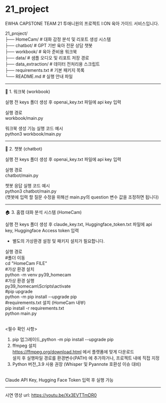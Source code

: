 # 21_project

EWHA CAPSTONE TEAM 21 투애니원의 프로젝트 I:ON 육아 가이드 서비스입니다.<br>

21_project/ <br>
├── HomeCam/ # 대화 감정 분석 및 리포트 생성 시스템 <br>
├── chatbot/ # GPT 기반 육아 전문 상담 챗봇 <br>
├── workbook/ # 육아 준비용 워크북 <br>
├── data/ # 샘플 오디오 및 리포트 저장 경로 <br>
├── data_extraction/ # 데이터 전처리용 스크립트 <br>
├── requirements.txt # 기본 패키지 목록 <br>
└── README.md # 실행 안내 파일 <br>

-------------------------------------------------------------------------

📁 1. 워크북 (workbook)<br>

실행 전 keys 폴더 생성 후  openai_key.txt 파일에 api key 입력 <br>

실행 경로<br>
workbook/main.py<br>

워크북 생성 기능 실행 코드 예시<br>
python3 workbook/main.py<br>


-------------------------------------------------------------------------

💬 2. 챗봇 (chatbot)<br>

실행 전 keys 폴더 생성 후  openai_key.txt 파일에 api key 입력 <br>

실행 경로<br>
chatbot/main.py<br>

챗봇 응답 실행 코드 예시<br>
python3 chatbot/main.py<br>
(챗봇에 입력 할 질문 수정을 위해선 main.py의 question 변수 값을 조정하면 됩니다)<br>

-------------------------------------------------------------------------

🏠 3. 홈캠 대화 분석 시스템 (HomeCam)<br>

실행 전 keys 폴더 생성 후  claude_key.txt, Huggingface_token.txt 파일에 api key, Huggingface Access token 입력 <br>

- 별도의 가상환경 설정 및 패키지 설치가 필요합니다.<br>

실행 경로<br>
#폴더 이동<br>
cd "HomeCam FILE"<br>
#가상 환경 설치<br>
python -m venv py39_homecam<br>
#가상 환경 실행<br>
py39_homecam\Scripts\activate<br>
#pip upgrade<br>
python -m pip install --upgrade pip<br>
#requirements.txt 설치 (HomeCam 내부)<br>
pip install -r requirements.txt<br>
python main.py<br><br>

<필수 확인 사항>
1. pip 업그레이드_python -m pip install --upgrade pip<br>
2. ffmpeg 설치<br>
   https://ffmpeg.org/download.html 에서 플랫폼에 맞게 다운로드<br>
   설치 후 실행파일 경로를 환경변수(PATH) 에 추가하거나, 프로젝트 내에 직접 지정<br>
3. Python 버전_3.9 사용 권장 (Whisper 및 Pyannote 호환성 이슈 대비)<br><br>
   
Claude API Key, Hugging Face Token 입력 후 실행 가능<br>

-------------------------------------------------------------------------

시연 영상 url: https://youtu.be/Xx3EVTTmDR0<br>
